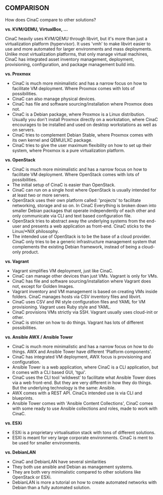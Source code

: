 ## COMPARISON

How does CinaC compare to other solutions?

**vs. KVM/QEMU, VirtualBox, ...**

CinaC heavily uses KVM/QEMU through libvirt, but it's more than just a
virtualization platform (hypervisor). It uses 'vmh' to make libvirt easier to
use and more automated for larger environments and mass deployments. Unlike
most virtualization platforms, that only manage virtual machines, CinaC has
integrated asset inventory management, deployment, provisioning, configuration,
and package management build into.

**vs. Proxmox**

* CinaC is much more minimalistic and has a narrow focus on how to facilitate
  VM deployment. Where Proxmox comes with lots of possibilities.
* CinaC can also manage physical devices.
* CinaC has file and software sourcing/installation where Proxmox does not.
* CinaC is a Debian package, where Proxmox is a Linux distribution. Usually you
  don't install Proxmox directly on a workstation, where CinaC encourages to be
  installed and used on desktop workstations as well as on servers.
* CinaC tries to complement Debian Stable, where Proxmox comes with its own
  kernel and QEMU/LXC package.
* CinaC tries to give the user maximum flexibility on how to set up their
  system, where Proxmox is a pure virtualization platform.

**vs. OpenStack**

* CinaC is much more minimalistic and has a narrow focus on how to facilitate
  VM deployment. Where OpenStack comes with lots of possibilities.
* The initial setup of CinaC is easier than OpenStack.
* CinaC can run on a single host where OpenStack is usually intended for at
  least two or more servers.
* OpenStack uses their own platform called: 'projects' to facilitate
  networking, storage and so on. In CinaC Everything is broken down into
  smaller Debian packages that operate independently of each other and only
  communicate via CLI and text based configuration file.
* OpenStack tries to abstract away the underlying systems from the end-user and
  presents a web application as front-end. CinaC sticks to the Linux/*NIX
  philosophy.
* The intended use of OpenStack is to be the base of a cloud provider. CinaC
  only tries to be a generic infrastructure management system that complements
  the existing Debian framework, instead of being a cloud-only product.

**vs. Vagrant**

* Vagrant simplifies VM deployment, just like CinaC.
* CinaC can manage other devices than just VMs. Vagrant is only for VMs.
* CinaC has file and software sourcing/installation where Vagrant does not,
  except for Golden Images.
* Vagrant inventory and VM management is based on creating VMs inside folders.
  CinaC manages hosts via CSV inventory files and libvirt.
* CinaC uses CSV and INI style configuration files and YAML for VM
  provisioning. Vagrant uses Ruby style and YAML.
* CinaC provisions VMs strictly via SSH. Vagrant usually uses cloud-init or
  other.
* CinaC is stricter on how to do things. Vagrant has lots of different
  possibilities.

**vs. Ansible AWX / Ansible Tower**

* CinaC is much more minimalistic and has a narrow focus on how to do things.
  AWX and Ansible Tower have different 'Platform components'.
* CinaC has integrated VM deployment, AWX focus is provisioning and
  configuration.
* Ansible Tower is a web application, where CinaC is a CLI application, but it
  comes with a CLI based GUI, 'tgui'.
* CinaC uses the CLI tool 'wildwest' to facilitate what Ansible Tower does via
  a web front-end. But they are very different in how they do things. But the
  underlying technology is the same: Ansible.
* AWX comes with a REST API. CinaCs intended use is via CLI and blueprints.
* Ansible Tower comes with 'Ansible Content Collections', CinaC comes with some
  ready to use Ansible collections and roles, made to work with CinaC.

**vs. ESXi**

* ESXi is a proprietary virtualisation stack with tons of different solutions.
* ESXI is meant for very large corporate environments. CinaC is ment to be used
  for smaller environments.

**vs. DebianLAN**

* CinaC and DebianLAN have several similarities
* They both use ansible and Debian as management systems.
* They are both very minimalistic compared to other solutions like OpenStack or
  ESXi.
* DebianLAN is more a tutorial on how to create automated networks with Debian
  than a fully automated solution.